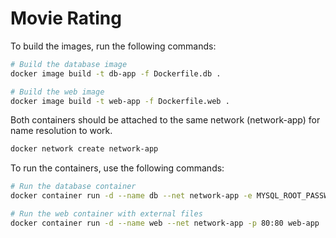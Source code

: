 # Movie Rating

To build the images, run the following commands:

```bash
# Build the database image
docker image build -t db-app -f Dockerfile.db .

# Build the web image
docker image build -t web-app -f Dockerfile.web .

```
Both containers should be attached to the same network (network-app) for name resolution to work.
```bash
docker network create network-app
```

To run the containers, use the following commands:

```bash
# Run the database container
docker container run -d --name db --net network-app -e MYSQL_ROOT_PASSWORD=<some-pass> db-app

# Run the web container with external files
docker container run -d --name web --net network-app -p 80:80 web-app

```


